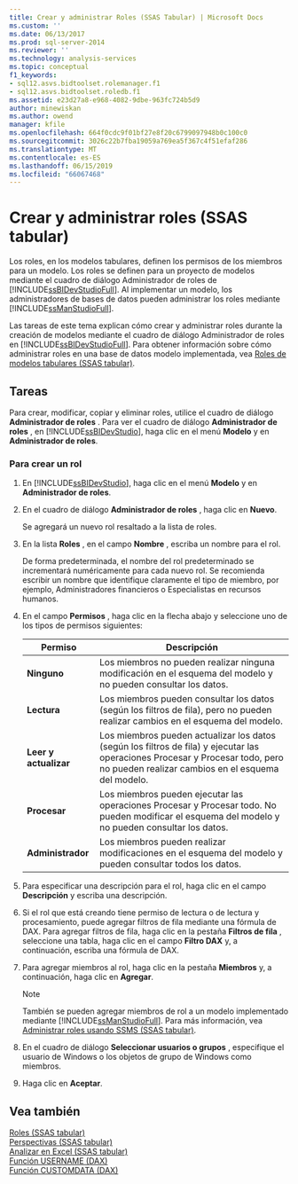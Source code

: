 ```yaml
---
title: Crear y administrar Roles (SSAS Tabular) | Microsoft Docs
ms.custom: ''
ms.date: 06/13/2017
ms.prod: sql-server-2014
ms.reviewer: ''
ms.technology: analysis-services
ms.topic: conceptual
f1_keywords:
- sql12.asvs.bidtoolset.rolemanager.f1
- sql12.asvs.bidtoolset.roledb.f1
ms.assetid: e23d27a8-e968-4082-9dbe-963fc724b5d9
author: minewiskan
ms.author: owend
manager: kfile
ms.openlocfilehash: 664f0cdc9f01bf27e8f20c6799097948b0c100c0
ms.sourcegitcommit: 3026c22b7fba19059a769ea5f367c4f51efaf286
ms.translationtype: MT
ms.contentlocale: es-ES
ms.lasthandoff: 06/15/2019
ms.locfileid: "66067468"
---
```

# <a name="create-and-manage-roles-ssas-tabular"></a>Crear y administrar roles (SSAS tabular)
  Los roles, en los modelos tabulares, definen los permisos de los miembros para un modelo. Los roles se definen para un proyecto de modelos mediante el cuadro de diálogo Administrador de roles de [!INCLUDE[ssBIDevStudioFull](../../includes/ssbidevstudiofull-md.md)]. Al implementar un modelo, los administradores de bases de datos pueden administrar los roles mediante [!INCLUDE[ssManStudioFull](../../includes/ssmanstudiofull-md.md)].  
  
 Las tareas de este tema explican cómo crear y administrar roles durante la creación de modelos mediante el cuadro de diálogo Administrador de roles en [!INCLUDE[ssBIDevStudioFull](../../includes/ssbidevstudiofull-md.md)]. Para obtener información sobre cómo administrar roles en una base de datos modelo implementada, vea [Roles de modelos tabulares &#40;SSAS tabular&#41;](roles-ssas-tabular.md).  
  
## <a name="tasks"></a>Tareas  
 Para crear, modificar, copiar y eliminar roles, utilice el cuadro de diálogo **Administrador de roles** . Para ver el cuadro de diálogo **Administrador de roles** , en [!INCLUDE[ssBIDevStudio](../../includes/ssbidevstudio-md.md)], haga clic en el menú **Modelo** y en **Administrador de roles**.  
  
###  <a name="bkmk_new_role"></a> Para crear un rol  
  
1.  En [!INCLUDE[ssBIDevStudio](../../includes/ssbidevstudio-md.md)], haga clic en el menú **Modelo** y en **Administrador de roles**.  
  
2.  En el cuadro de diálogo **Administrador de roles** , haga clic en **Nuevo**.  
  
     Se agregará un nuevo rol resaltado a la lista de roles.  
  
3.  En la lista **Roles** , en el campo **Nombre** , escriba un nombre para el rol.  
  
     De forma predeterminada, el nombre del rol predeterminado se incrementará numéricamente para cada nuevo rol. Se recomienda escribir un nombre que identifique claramente el tipo de miembro, por ejemplo, Administradores financieros o Especialistas en recursos humanos.  
  
4.  En el campo **Permisos** , haga clic en la flecha abajo y seleccione uno de los tipos de permisos siguientes:  
  
    |Permiso|Descripción|  
    |----------------|-----------------|  
    |**Ninguno**|Los miembros no pueden realizar ninguna modificación en el esquema del modelo y no pueden consultar los datos.|  
    |**Lectura**|Los miembros pueden consultar los datos (según los filtros de fila), pero no pueden realizar cambios en el esquema del modelo.|  
    |**Leer y actualizar**|Los miembros pueden actualizar los datos (según los filtros de fila) y ejecutar las operaciones Procesar y Procesar todo, pero no pueden realizar cambios en el esquema del modelo.|  
    |**Procesar**|Los miembros pueden ejecutar las operaciones Procesar y Procesar todo. No pueden modificar el esquema del modelo y no pueden consultar los datos.|  
    |**Administrador**|Los miembros pueden realizar modificaciones en el esquema del modelo y pueden consultar todos los datos.|  
  
5.  Para especificar una descripción para el rol, haga clic en el campo **Descripción** y escriba una descripción.  
  
6.  Si el rol que está creando tiene permiso de lectura o de lectura y procesamiento, puede agregar filtros de fila mediante una fórmula de DAX. Para agregar filtros de fila, haga clic en la pestaña **Filtros de fila** , seleccione una tabla, haga clic en el campo **Filtro DAX** y, a continuación, escriba una fórmula de DAX.  
  
7.  Para agregar miembros al rol, haga clic en la pestaña **Miembros** y, a continuación, haga clic en **Agregar**.  
  
    > [!NOTE]  
    >  También se pueden agregar miembros de rol a un modelo implementado mediante [!INCLUDE[ssManStudioFull](../../includes/ssmanstudiofull-md.md)]. Para más información, vea [Administrar roles usando SSMS &#40;SSAS tabular&#41;](manage-roles-by-using-ssms-ssas-tabular.md).  
  
8.  En el cuadro de diálogo **Seleccionar usuarios o grupos** , especifique el usuario de Windows o los objetos de grupo de Windows como miembros.  
  
9. Haga clic en **Aceptar**.  
  
## <a name="see-also"></a>Vea también  
 [Roles &#40;SSAS tabular&#41;](roles-ssas-tabular.md)   
 [Perspectivas &#40;SSAS tabular&#41;](perspectives-ssas-tabular.md)   
 [Analizar en Excel &#40;SSAS tabular&#41;](analyze-in-excel-ssas-tabular.md)   
 [Función USERNAME &#40;DAX&#41;](https://msdn.microsoft.com/library/hh230954.aspx)   
 [Función CUSTOMDATA &#40;DAX&#41;](https://msdn.microsoft.com/library/hh213140.aspx)  
  
  
